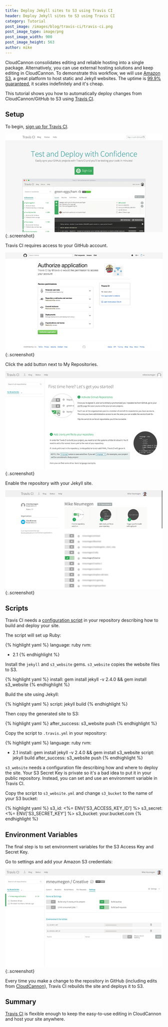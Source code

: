 ```yaml
---
title: Deploy Jekyll sites to S3 using Travis CI
header: Deploy Jekyll sites to S3 using Travis CI
category: Tutorial
post_image: /images/blog/travis-ci/travis-ci.png
post_image_type: image/png
post_image_width: 900
post_image_height: 563
author: mike
---
```


CloudCannon consolidates editing and reliable hosting into a single package. Alternatively, you can use external hosting solutions and keep editing in CloudCannon. To demonstrate this workflow, we will use [Amazon S3](http://aws.amazon.com/s3/), a great platform to host static and Jekyll websites. The uptime is [99.9% guaranteed](http://aws.amazon.com/s3/sla/), it scales indefinitely and it's cheap.

This tutorial shows you how to automatically deploy changes from CloudCannon/GitHub to S3 using [Travis CI](https://travis-ci.org/).

## Setup

To begin, [sign up for Travis CI](https://travis-ci.org/).

![Travis CI Homepage](/images/blog/travis-ci/travis-ci.png){:.screenshot}

Travis CI requires access to your GitHub account.

![GitHub authentication](/images/blog/travis-ci/travis-auth.png){:.screenshot}

Click the add button next to My Repositories.

![Travis CI Dashboard](/images/blog/travis-ci/my-repo.png){:.screenshot}

Enable the repository with your Jekyll site.

![Repository list](/images/blog/travis-ci/enable-repo.png){:.screenshot}

## Scripts

Travis CI needs a [configuration script](https://docs.travis-ci.com/user/customizing-the-build/) in your repository describing how to build and deploy your site.

The script will set up Ruby:

{% highlight yaml %}
language: ruby
rvm:
  - 2.1
{% endhighlight %}

Install the `jekyll` and `s3_website` gems. `s3_website` copies the website files to S3.

{% highlight yaml %}
install: gem install jekyll -v 2.4.0 && gem install s3_website
{% endhighlight %}

Build the site using Jekyll:

{% highlight yaml %}
script: jekyll build
{% endhighlight %}

Then copy the generated site to S3:

{% highlight yaml %}
after_success: s3_website push
{% endhighlight %}

Copy the script to `.travis.yml` in your repository:

{% highlight yaml %}
language: ruby
rvm:
  - 2.1
install: gem install jekyll -v 2.4.0 && gem install s3_website
script: jekyll build
after_success: s3_website push
{% endhighlight %}

`s3_website` needs a configuration file describing how and where to deploy the site. Your S3 Secret Key is private so it's a bad idea to put it in your public repository. Instead, you can set and use an environment variable in Travis CI.

Copy the script to `s3_website.yml` and change `s3_bucket` to the name of your S3 bucket:

{% highlight yaml %}
s3_id: <%= ENV['S3_ACCESS_KEY_ID'] %>
s3_secret: <%= ENV['S3_SECRET_KEY'] %>
s3_bucket: your.bucket.com
{% endhighlight %}

## Environment Variables

The final step is to set environment variables for the S3 Access Key and Secret Key.

Go to settings and add your Amazon S3 credentials:

![Travis CI environment variables](/images/blog/travis-ci/settings.png){:.screenshot}

Every time you make a change to the repository in GitHub (including edits from [CloudCannon](http://cloudcannon.com)), Travis CI rebuilds the site and deploys it to S3.

## Summary

[Travis CI](https://travis-ci.org/) is flexible enough to keep the easy-to-use editing in CloudCannon and host your site anywhere.
